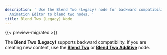 ```yaml
---
description: ' Use the Blend Two (Legacy) node for backward compatibility in Open 3D Engine
  Animation Editor to blend two nodes. '
title: Blend Two (Legacy) Node
---
```


{{< preview-migrated >}}

The **Blend Two \(Legacy\)** supports backward compatibility\. If you are creating new content, use the **[Blend Two](/docs/user-guide/features/visualization/animation/animation-editor/blending-blendtwo.md)** or **[Blend Two Additive](/docs/user-guide/features/visualization/animation/animation-editor/blending-blendtwoadditive.md)** node\.